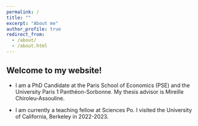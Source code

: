 ```yaml
---
permalink: /
title: ""
excerpt: "About me"
author_profile: true
redirect_from: 
  - /about/
  - /about.html
---
```


Welcome to my website!
------

* I am a PhD Candidate at the Paris School of Economics (PSE) and the University Paris 1 Panthéon-Sorbonne. My thesis advisor is Mireille Chiroleu-Assouline.

* I am currently a teaching fellow at Sciences Po. I visited the University of California, Berkeley in 2022-2023.


